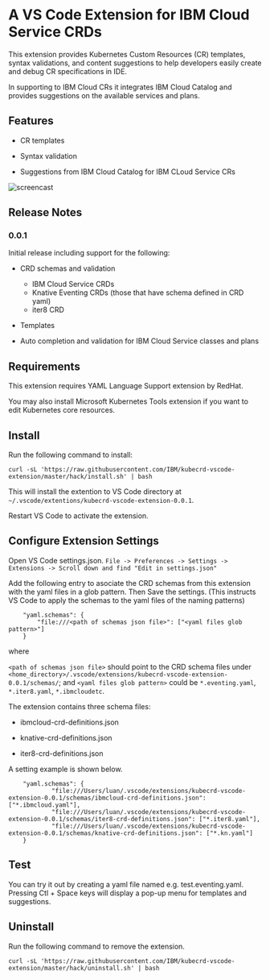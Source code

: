 # A VS Code Extension for IBM Cloud Service CRDs

This extension provides Kubernetes Custom Resources (CR) templates, syntax validations, and content suggestions to help developers easily create and debug CR specifications in IDE.

In supporting to IBM Cloud CRs it integrates IBM Cloud Catalog and provides suggestions on the available services and plans.

## Features

* CR templates

* Syntax validation

* Suggestions from IBM Cloud Catalog for IBM CLoud Service CRs

![screencast](https://raw.githubusercontent.com/IBM/kubecrd-vscode-extension/master/images/demo.gif)

## Release Notes

### 0.0.1

Initial release including support for the following:

* CRD schemas and validation

  - IBM Cloud Service CRDs
  - Knative Eventing CRDs (those that have schema defined in CRD yaml)
  - iter8 CRD

* Templates

* Auto completion and validation for IBM Cloud Service classes and plans

## Requirements

This extension requires YAML Language Support extension by RedHat.

You may also install Microsoft Kubernetes Tools extension if you want to edit Kubernetes core resources. 

## Install

Run the following command to install:

```
curl -sL 'https://raw.githubusercontent.com/IBM/kubecrd-vscode-extension/master/hack/install.sh' | bash 
```

This will install the extention to VS Code directory at `~/.vscode/extentions/kubecrd-vscode-extension-0.0.1`.

Restart VS Code to activate the extension.


## Configure Extension Settings

Open VS Code settings.json. `File -> Preferences -> Settings -> Extensions -> Scroll down and find "Edit in settings.json"`

Add the following entry to asociate the CRD schemas from this extension with the yaml files in a glob pattern. Then Save the settings. (This instructs VS Code to apply the schemas to the yaml files of the naming patterns)

```
    "yaml.schemas": {
        "file:///<path of schemas json file>": ["<yaml files glob pattern>"]
    }
```

where 

`<path of schemas json file>` should point to the CRD schema files under `<home_directory>/.vscode/extensions/kubecrd-vscode-extension-0.0.1/schemas/`; and `<yaml files glob pattern>` could be `*.eventing.yaml`, `*.iter8.yaml`, `*.ibmcloudetc`. 
    
The extension contains three schema files:

* ibmcloud-crd-definitions.json

* knative-crd-definitions.json

* iter8-crd-definitions.json

A setting example  is shown below.

```
    "yaml.schemas": {
            "file:///Users/luan/.vscode/extensions/kubecrd-vscode-extension-0.0.1/schemas/ibmcloud-crd-definitions.json": ["*.ibmcloud.yaml"],
            "file:///Users/luan/.vscode/extensions/kubecrd-vscode-extension-0.0.1/schemas/iter8-crd-definitions.json": ["*.iter8.yaml"],
            "file:///Users/luan/.vscode/extensions/kubecrd-vscode-extension-0.0.1/schemas/knative-crd-definitions.json": ["*.kn.yaml"]
    }

```

## Test

You can try it out by creating a yaml file named e.g. test.eventing.yaml. Pressing Ctl + Space keys will display a pop-up menu for templates and suggestions.

## Uninstall

Run the following command to remove the extension.

```
curl -sL 'https://raw.githubusercontent.com/IBM/kubecrd-vscode-extension/master/hack/uninstall.sh' | bash 
```

